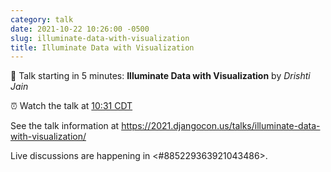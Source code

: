 ```yaml
---
category: talk
date: 2021-10-22 10:26:00 -0500
slug: illuminate-data-with-visualization
title: Illuminate Data with Visualization
---
```


:tada: Talk starting in 5 minutes: **Illuminate Data with Visualization** by *Drishti Jain*

:alarm_clock: Watch the talk at [10:31 CDT](https://time.is/compare/1031AM_22_October_2021_in_Chicago)

See the talk information at https://2021.djangocon.us/talks/illuminate-data-with-visualization/

Live discussions are happening in <#885229363921043486>.